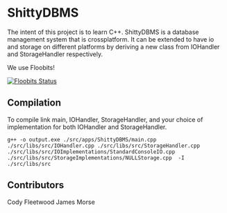 # ShittyDBMS
The intent of this project is to learn C++.  ShittyDBMS is a database management system that is crossplatform.  It can be extended to have io and storage on different platforms by deriving a new class from IOHandler and StorageHandler respectively.

We use Floobits! 

[![Floobits Status](https://floobits.com/haslguitar/ShittyDBMS.svg)](https://floobits.com/haslguitar/ShittyDBMS/redirect)

## Compilation
To compile link main, IOHandler, StorageHandler, and your choice of implementation for both IOHandler and StorageHandler.

 `g++ -o output.exe ./src/apps/ShittyDBMS/main.cpp ./src/libs/src/IOHandler.cpp ./src/libs/src/StorageHandler.cpp ./src/libs/src/IOImplementations/StandardConsoleIO.cpp ./src/libs/src/StorageImplementations/NULLStorage.cpp  -I ./src/libs/src`

## Contributors
Cody Fleetwood 
James Morse